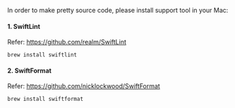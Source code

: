 In order to make pretty source code, please install support tool in your Mac:

#### 1. SwiftLint

Refer: https://github.com/realm/SwiftLint

```
brew install swiftlint
```

#### 2. SwiftFormat

Refer: https://github.com/nicklockwood/SwiftFormat

```
brew install swiftformat
```

